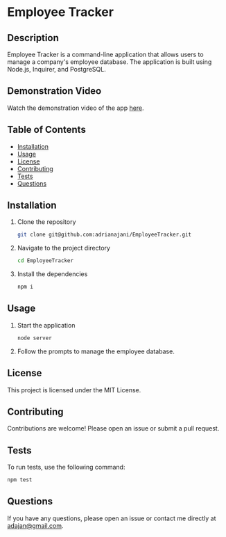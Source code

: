 # Employee Tracker

## Description
Employee Tracker is a command-line application that allows users to manage a company's employee database. The application is built using Node.js, Inquirer, and PostgreSQL.

## Demonstration Video
Watch the demonstration video of the app [here](https://drive.google.com/file/d/1txmtF7Kwf6P_lYhmIBt8eP8CvGaHtRwh/view?usp=sharing).

## Table of Contents
- [Installation](#installation)
- [Usage](#usage)
- [License](#license)
- [Contributing](#contributing)
- [Tests](#tests)
- [Questions](#questions)

## Installation
1. Clone the repository
    ```sh
    git clone git@github.com:adrianajani/EmployeeTracker.git
    ```
2. Navigate to the project directory
    ```sh
    cd EmployeeTracker
    ```
3. Install the dependencies
    ```sh
    npm i
    ```

## Usage
1. Start the application
    ```sh
    node server
    ```
2. Follow the prompts to manage the employee database.

## License
This project is licensed under the MIT License.

## Contributing
Contributions are welcome! Please open an issue or submit a pull request.

## Tests
To run tests, use the following command:
```sh
npm test
```

## Questions
If you have any questions, please open an issue or contact me directly at adajan@gmail.com.
